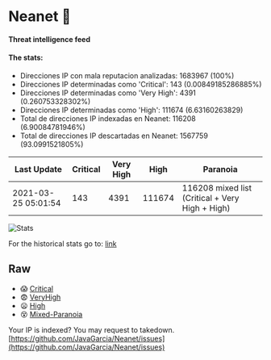 # Neanet :hocho:
#### Threat intelligence feed
#### The stats:

- Direcciones IP con mala reputacion analizadas: 1683967 (100%)
- Direcciones IP determinadas como 'Critical':  143 (0.00849185286885%)
- Direcciones IP determinadas como 'Very High':  4391 (0.260753328302%)
- Direcciones IP determinadas como 'High':  111674 (6.63160263829)
- Total de direcciones IP indexadas en Neanet:  116208 (6.90084781946%)
- Total de direcciones IP descartadas en Neanet:  1567759 (93.0991521805%)

| Last Update | Critical | Very High | High | Paranoia |
| --- | --- | --- | --- | --- |
| 2021-03-25 05:01:54 | 143 | 4391 | 111674 | 116208 mixed list (Critical + Very High + High)|

![Stats](https://docs.google.com/spreadsheets/d/e/2PACX-1vSnaNMIXVabIpDJjufMlzH7poXnshF3mgd8Is1g9ytUEzVsP5my4Trn8f-xkoLLQ38xpL3HtmUexLo6/pubchart?oid=501124687&format=image)

For the historical stats go to: [link](/stats.csv)
## Raw
- :scream: [Critical](https://raw.githubusercontent.com/JavaGarcia/Neanet/master/blacklists/neanet_critical.txt)
- :fearful: [VeryHigh](https://raw.githubusercontent.com/JavaGarcia/Neanet/master/blacklists/neanet_veryHigh.txtt)
- :frowning: [High](https://raw.githubusercontent.com/JavaGarcia/Neanet/master/blacklists/neanet_high.txt)
- :dizzy_face: [Mixed-Paranoia](https://raw.githubusercontent.com/JavaGarcia/Neanet/master/blacklists/neanet_all.txt)


Your IP is indexed? You may request to takedown. [https://github.com/JavaGarcia/Neanet/issues](https://github.com/JavaGarcia/Neanet/issues)

















































































































































































































































































































































































































































































































































































































































































































































































































































































































































































































































































































































































































































































































































































































































































































































































































































































































































































































































































































































































































































































































































































































































































































































































































































































































































































































































































































































































































































































































































































































































































































































































































































































































































































































































































































































































































































































































































































































































































































































































































































































































































































































































































































































































































































































































































































































































































































































































































































































































































































































































































































































































































































































































